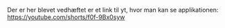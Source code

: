 Der er her blevet vedhæftet er et link til yt, hvor man kan se applikationen: https://youtube.com/shorts/f0f-9Bx0syw
